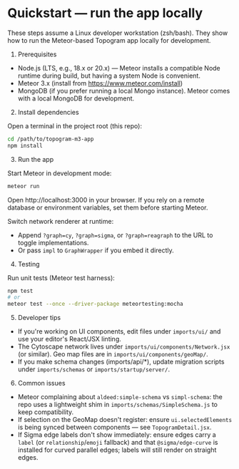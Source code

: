 # Quickstart — run the app locally

These steps assume a Linux developer workstation (zsh/bash). They show how to run the Meteor-based Topogram app locally for development.

1) Prerequisites

- Node.js (LTS, e.g., 18.x or 20.x) — Meteor installs a compatible Node runtime during build, but having a system Node is convenient.
- Meteor 3.x (install from https://www.meteor.com/install)
- MongoDB (if you prefer running a local Mongo instance). Meteor comes with a local MongoDB for development.

2) Install dependencies

Open a terminal in the project root (this repo):

```bash
cd /path/to/topogram-m3-app
npm install
```

3) Run the app

Start Meteor in development mode:

```bash
meteor run
```

Open http://localhost:3000 in your browser. If you rely on a remote database or environment variables, set them before starting Meteor.

Switch network renderer at runtime:

- Append `?graph=cy`, `?graph=sigma`, or `?graph=reagraph` to the URL to toggle implementations.
- Or pass `impl` to `GraphWrapper` if you embed it directly.

4) Testing

Run unit tests (Meteor test harness):

```bash
npm test
# or
meteor test --once --driver-package meteortesting:mocha
```

5) Developer tips

- If you're working on UI components, edit files under `imports/ui/` and use your editor's React/JSX linting.
- The Cytoscape network lives under `imports/ui/components/Network.jsx` (or similar). Geo map files are in `imports/ui/components/geoMap/`.
- If you make schema changes (imports/api/*), update migration scripts under `imports/schemas` or `imports/startup/server/`.

6) Common issues

- Meteor complaining about `aldeed:simple-schema` vs `simpl-schema`: the repo uses a lightweight shim in `imports/schemas/SimpleSchema.js` to keep compatibility.
- If selection on the GeoMap doesn't register: ensure `ui.selectedElements` is being synced between components — see `TopogramDetail.jsx`.
- If Sigma edge labels don't show immediately: ensure edges carry a `label` (or `relationship`/`emoji` fallback) and that `@sigma/edge-curve` is installed for curved parallel edges; labels will still render on straight edges.
